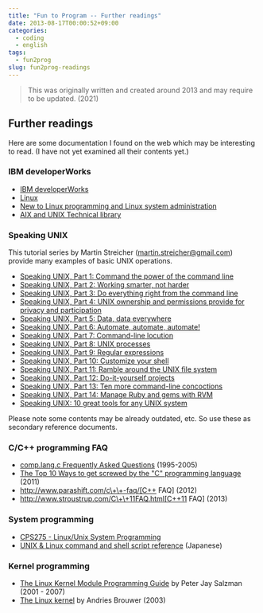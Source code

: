 ```yaml
---
title: "Fun to Program -- Further readings"
date: 2013-08-17T00:00:52+09:00
categories:
  - coding
  - english
tags:
  - fun2prog
slug: fun2prog-readings
---
```


> This was originally written and created around 2013 and may require to be
> updated. (2021)

## Further readings

Here are some documentation I found on the web which may be interesting to read.  (I have not yet examined all their contents yet.)

### IBM developerWorks

* [IBM developerWorks](http://www.ibm.com/developerworks/)
* [Linux](http://www.ibm.com/developerworks/linux/)
* [New to Linux programming and Linux system administration](http://www.ibm.com/developerworks/linux/newto/index.html)
* [AIX and UNIX Technical library](http://www.ibm.com/developerworks/views/aix/libraryview.jsp?search_by=tips)

### Speaking UNIX

This tutorial series by Martin Streicher (martin.streicher@gmail.com) provide many examples of basic UNIX operations.

* [Speaking UNIX, Part 1: Command the power of the command line](http://www.ibm.com/developerworks/aix/library/au-unix-commandline/index.html)
* [Speaking UNIX, Part 2: Working smarter, not harder](http://www.ibm.com/developerworks/aix/library/au-speakingunix2.html)
* [Speaking UNIX, Part 3: Do everything right from the command line](http://www.ibm.com/developerworks/aix/library/au-speakingunix3.html)
* [Speaking UNIX, Part 4: UNIX ownership and permissions provide for privacy and participation](http://www.ibm.com/developerworks/aix/library/au-speakingunix4/index.html)
* [Speaking UNIX, Part 5: Data, data everywhere](http://www.ibm.com/developerworks/aix/library/au-speakingunix5.html)
* [Speaking UNIX, Part 6: Automate, automate, automate!](http://www.ibm.com/developerworks/aix/library/au-speakingunix6.html)
* [Speaking UNIX, Part 7: Command-line locution](http://www.ibm.com/developerworks/aix/library/au-speakingunix7.html)
* [Speaking UNIX, Part 8: UNIX processes](http://www.ibm.com/developerworks/aix/library/au-speakingunix8/index.html)
* [Speaking UNIX, Part 9: Regular expressions](http://www.ibm.com/developerworks/aix/library/au-speakingunix9/index.html)
* [Speaking UNIX, Part 10: Customize your shell](http://www.ibm.com/developerworks/aix/library/au-speakingunix10/index.html)
* [Speaking UNIX, Part 11: Ramble around the UNIX file system](http://www.ibm.com/developerworks/aix/library/au-speakingunix11/index.html)
* [Speaking UNIX, Part 12: Do-it-yourself projects](http://www.ibm.com/developerworks/aix/library/au-speakingunix12/index.html)
* [Speaking UNIX, Part 13: Ten more command-line concoctions](http://www.ibm.com/developerworks/aix/library/au-speakingunix13/index.html)
* [Speaking UNIX, Part 14: Manage Ruby and gems with RVM](http://www.ibm.com/developerworks/aix/library/au-speakingunix14/index.html)
* [Speaking UNIX: 10 great tools for any UNIX system](http://www.ibm.com/developerworks/aix/library/au-spunix_greattools/index.html)

Please note some contents may be already outdated, etc.  So use these as secondary reference documents.

### C/C++ programming FAQ

* [comp.lang.c Frequently Asked Questions](http://c-faq.com/) (1995-2005)
* [The Top 10 Ways to get screwed by the "C" programming language](http://www.andromeda.com/people/ddyer/topten.html) (2011)
* http://www.parashift.com/c\+\+-faq/[C++ FAQ] (2012)
* http://www.stroustrup.com/C\+\+11FAQ.html[C++11 FAQ] (2013)

### System programming

* [CPS275 - Linux/Unix System Programming](http://space.wccnet.edu/~chasselb/linux275/index2.html)
* [UNIX & Linux command and shell script reference](http://shellscript.sunone.me) (Japanese)

### Kernel programming

* [The Linux Kernel Module Programming Guide](http://www.tldp.org/LDP/lkmpg/2.6/html/lkmpg.html) by Peter Jay Salzman (2001 - 2007)
* [The Linux kernel](http://www.win.tue.nl/~aeb/linux/lk/lk.html) by Andries Brouwer (2003)


<!-- vim: set sw=2 sts=2 ai si et tw=79 ft=markdown: -->
